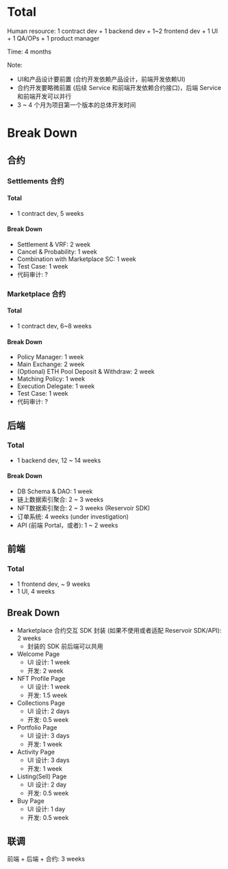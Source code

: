 # Total

Human resource: 1 contract dev + 1 backend dev + 1~2 frontend dev + 1 UI + 1 QA/OPs + 1 product manager

Time: 4 months

Note:
- UI和产品设计要前置 (合约开发依赖产品设计，前端开发依赖UI)
- 合约开发要略微前置 (后续 Service 和前端开发依赖合约接口)，后端 Service 和前端开发可以并行
- 3 ~ 4 个月为项目第一个版本的总体开发时间

# Break Down
## 合约
### Settlements 合约
#### Total
- 1 contract dev, 5 weeks

#### Break Down
- Settlement & VRF: 2 week
- Cancel & Probability: 1 week
- Combination with Marketplace SC: 1 week
- Test Case: 1 week
- 代码审计: ?

### Marketplace 合约
#### Total
- 1 contract dev, 6~8 weeks

#### Break Down
- Policy Manager: 1 week
- Main Exchange: 2 week
- (Optional) ETH Pool Deposit & Withdraw: 2 week
- Matching Policy: 1 week
- Execution Delegate: 1 week
- Test Case: 1 week
- 代码审计: ?


## 后端
### Total
- 1 backend dev, 12 ~ 14 weeks

#### Break Down
- DB Schema & DAO: 1 week
- 链上数据索引聚合: 2 ~ 3 weeks
- NFT数据索引聚合: 2 ~ 3 weeks (Reservoir SDK)
- 订单系统: 4 weeks (under investigation)
- API (前端 Portal，或者): 1 ~ 2 weeks


## 前端
### Total
- 1 frontend dev, ~ 9 weeks
- 1 UI, 4 weeks

## Break Down
- Marketplace 合约交互 SDK 封装 (如果不使用或者适配 Reservoir SDK/API): 2 weeks
    - 封装的 SDK 前后端可以共用
- Welcome Page
    - UI 设计: 1 week
    - 开发:  2 week
- NFT Profile Page
    - UI 设计: 1 week
    - 开发: 1.5 week
- Collections Page
    - UI 设计: 2 days
    - 开发: 0.5 week
- Portfolio Page
    - UI 设计: 3 days
    - 开发: 1 week
- Activity Page
    - UI 设计: 3 days
    - 开发: 1 week
- Listing(Sell) Page
    - UI 设计: 2 day
    - 开发: 0.5 week
- Buy Page
    - UI 设计: 1 day
    - 开发: 0.5 week

## 联调
前端 + 后端 + 合约: 3 weeks
